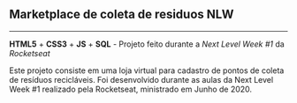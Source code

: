 ## Marketplace de coleta de residuos NLW
***
**HTML5** + **CSS3** + **JS** + **SQL** - Projeto feito durante a *Next Level Week #1* da *Rocketseat*

Este projeto consiste em uma loja virtual para cadastro de pontos de coleta de resíduos recicláveis. Foi desenvolvido durante as aulas da Next Level Week #1 realizado pela Rocketseat, ministrado em Junho de 2020.
